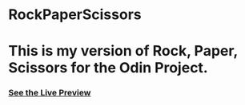 # RockPaperScissors
<h1>This is my version of Rock, Paper, Scissors for the Odin Project.</h1>

<h3><a href="https://jessicasantosb.github.io/RockPaperScissors/" target="_blank">See the Live Preview</h3>
